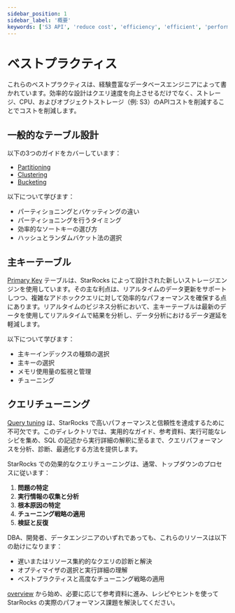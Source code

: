 ```yaml
---
sidebar_position: 1
sidebar_label: '概要'
keywords: ['S3 API', 'reduce cost', 'efficiency', 'efficient', 'performance']
---
```


# ベストプラクティス

これらのベストプラクティスは、経験豊富なデータベースエンジニアによって書かれています。効率的な設計はクエリ速度を向上させるだけでなく、ストレージ、CPU、およびオブジェクトストレージ（例: S3）のAPIコストを削減することでコストを削減します。

## 一般的なテーブル設計

以下の3つのガイドをカバーしています：

- [Partitioning](./partitioning.md)
- [Clustering](./table_clustering.md)
- [Bucketing](./bucketing.md)

以下について学びます：

- パーティショニングとバケッティングの違い
- パーティショニングを行うタイミング
- 効率的なソートキーの選び方
- ハッシュとランダムバケット法の選択

## 主キーテーブル

[Primary Key](./primarykey_table.md) テーブルは、StarRocks によって設計された新しいストレージエンジンを使用しています。その主な利点は、リアルタイムのデータ更新をサポートしつつ、複雑なアドホッククエリに対して効率的なパフォーマンスを確保する点にあります。リアルタイムのビジネス分析において、主キーテーブルは最新のデータを使用してリアルタイムで結果を分析し、データ分析におけるデータ遅延を軽減します。

以下について学びます：

- 主キーインデックスの種類の選択
- 主キーの選択
- メモリ使用量の監視と管理
- チューニング

## クエリチューニング

[Query tuning](./query_tuning/query_plan_intro.md) は、StarRocks で高いパフォーマンスと信頼性を達成するために不可欠です。このディレクトリでは、実用的なガイド、参考資料、実行可能なレシピを集め、SQL の記述から実行詳細の解釈に至るまで、クエリパフォーマンスを分析、診断、最適化する方法を提供します。

StarRocks での効果的なクエリチューニングは、通常、トップダウンのプロセスに従います：

1. **問題の特定**
2. **実行情報の収集と分析**
3. **根本原因の特定**
4. **チューニング戦略の適用**
5. **検証と反復**

DBA、開発者、データエンジニアのいずれであっても、これらのリソースは以下の助けになります：
- 遅いまたはリソース集約的なクエリの診断と解決
- オプティマイザの選択と実行詳細の理解
- ベストプラクティスと高度なチューニング戦略の適用

[ overview](./query_tuning/query_plan_intro.md) から始め、必要に応じて参考資料に進み、レシピやヒントを使って StarRocks の実際のパフォーマンス課題を解決してください。
